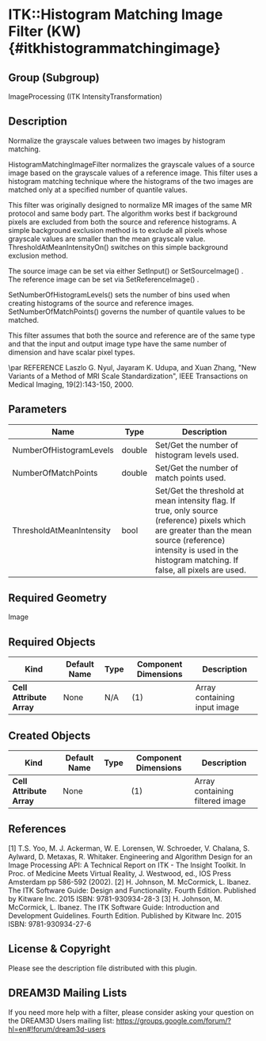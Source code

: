 ITK::Histogram Matching Image Filter (KW) {#itkhistogrammatchingimage}
=========================

## Group (Subgroup) ##

ImageProcessing (ITK IntensityTransformation)

## Description ##

Normalize the grayscale values between two images by histogram matching.

HistogramMatchingImageFilter normalizes the grayscale values of a source image based on the grayscale values of a reference image. This filter uses a histogram matching technique where the histograms of the two images are matched only at a specified number of quantile values.

This filter was originally designed to normalize MR images of the same MR protocol and same body part. The algorithm works best if background pixels are excluded from both the source and reference histograms. A simple background exclusion method is to exclude all pixels whose grayscale values are smaller than the mean grayscale value. ThresholdAtMeanIntensityOn() switches on this simple background exclusion method.

The source image can be set via either SetInput() or SetSourceImage() . The reference image can be set via SetReferenceImage() .

SetNumberOfHistogramLevels() sets the number of bins used when creating histograms of the source and reference images. SetNumberOfMatchPoints() governs the number of quantile values to be matched.

This filter assumes that both the source and reference are of the same type and that the input and output image type have the same number of dimension and have scalar pixel types.

\par REFERENCE
Laszlo G. Nyul, Jayaram K. Udupa, and Xuan Zhang, "New Variants of a Method
of MRI Scale Standardization", IEEE Transactions on Medical Imaging, 19(2):143-150, 2000.

## Parameters ##

| Name | Type | Description |
|------|------|-------------|
| NumberOfHistogramLevels | double| Set/Get the number of histogram levels used. |
| NumberOfMatchPoints | double| Set/Get the number of match points used. |
| ThresholdAtMeanIntensity | bool| Set/Get the threshold at mean intensity flag. If true, only source (reference) pixels which are greater than the mean source (reference) intensity is used in the histogram matching. If false, all pixels are used. |


## Required Geometry ##

Image

## Required Objects ##

| Kind | Default Name | Type | Component Dimensions | Description |
|------|--------------|------|----------------------|-------------|
| **Cell Attribute Array** | None | N/A | (1)  | Array containing input image

## Created Objects ##

| Kind | Default Name | Type | Component Dimensions | Description |
|------|--------------|------|----------------------|-------------|
| **Cell Attribute Array** | None |  | (1)  | Array containing filtered image

## References ##

[1] T.S. Yoo, M. J. Ackerman, W. E. Lorensen, W. Schroeder, V. Chalana, S. Aylward, D. Metaxas, R. Whitaker. Engineering and Algorithm Design for an Image Processing API: A Technical Report on ITK - The Insight Toolkit. In Proc. of Medicine Meets Virtual Reality, J. Westwood, ed., IOS Press Amsterdam pp 586-592 (2002).
[2] H. Johnson, M. McCormick, L. Ibanez. The ITK Software Guide: Design and Functionality. Fourth Edition. Published by Kitware Inc. 2015 ISBN: 9781-930934-28-3
[3] H. Johnson, M. McCormick, L. Ibanez. The ITK Software Guide: Introduction and Development Guidelines. Fourth Edition. Published by Kitware Inc. 2015 ISBN: 9781-930934-27-6

## License & Copyright ##

Please see the description file distributed with this plugin.

## DREAM3D Mailing Lists ##

If you need more help with a filter, please consider asking your question on the DREAM3D Users mailing list:
https://groups.google.com/forum/?hl=en#!forum/dream3d-users
